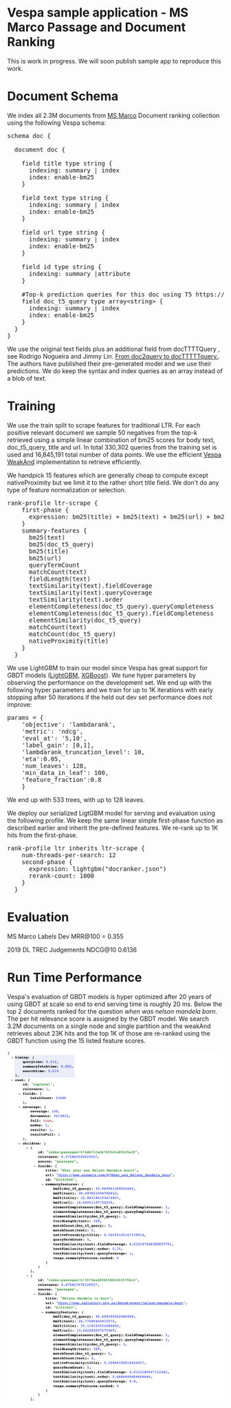 <!-- Copyright Verizon Media. Licensed under the terms of the Apache 2.0 license. See LICENSE in the project root.-->

# Vespa sample application - MS Marco Passage and Document Ranking 

This is work in progress. We will soon publish sample app to reproduce this work. 

# Document Schema 

We index all 2.3M documents from [MS Marco](https://microsoft.github.io/msmarco/) Document ranking collection  using the following Vespa schema: 

<pre>
schema doc {

  document doc {

    field title type string {
      indexing: summary | index
      index: enable-bm25
    }

    field text type string {
      indexing: summary | index
      index: enable-bm25
    }

    field url type string {
      indexing: summary | index
      index: enable-bm25
    }

    field id type string {
      indexing: summary |attribute
    }

    #Top-k prediction queries for this doc using T5 https://github.com/castorini/docTTTTTquery
    field doc_t5_query type array&lt;string&gt; {
      indexing: summary | index
      index: enable-bm25
    }
  }
} 
</pre> 
We use the original text fields plus an additional field from docTTTTQuery , see Rodrigo Nogueira and Jimmy Lin. 
[From doc2query to docTTTTTquery.](https://cs.uwaterloo.ca/~jimmylin/publications/Nogueira_Lin_2019_docTTTTTquery-v2.pdf). The authors have published 
their pre-generated model and we use their predictions. We do keep the syntax and index queries as an array instead of a blob of text. 

# Training 

We use the train split to scrape features for traditional LTR. 
For each positive relevant document we sample 50 negatives from the top-k retrieved using a simple 
linear combination of 
bm25 scores for body text, doc_t5_query, title and url. In total 330,302 queries from the training set is used and 16,845,191 total number of data points. 
We use the efficient
[Vespa WeakAnd](https://docs.vespa.ai/documentation/using-wand-with-vespa.html) implementation to retrieve efficiently. 

We handpick 15 features which are generally cheap to compute except nativeProximity but we limit it to the rather short title field. We don't do any type of feature normalization or selection. 

<pre>
rank-profile ltr-scrape {
    first-phase {
      expression: bm25(title) + bm25(text) + bm25(url) + bm25(doc_t5_query)
    }
    summary-features {
      bm25(text)
      bm25(doc_t5_query)
      bm25(title)
      bm25(url)
      queryTermCount
      matchCount(text)
      fieldLength(text)
      textSimilarity(text).fieldCoverage
      textSimilarity(text).queryCoverage
      textSimilarity(text).order
      elementCompleteness(doc_t5_query).queryCompleteness
      elementCompleteness(doc_t5_query).fieldCompleteness
      elementSimilarity(doc_t5_query)
      matchCount(text)
      matchCount(doc_t5_query)
      nativeProximity(title)
    }
  }
</pre> 

We use LightGBM to train our model since Vespa has great support for GBDT models ([LightGBM](https://docs.vespa.ai/documentation/lightgbm.html), [XGBoost](https://docs.vespa.ai/documentation/xgboost.html)). 
We tune hyper parameters by observing the performance
on the development set. We end up with the following hyper parameters and we train for up to 1K iterations with early stopping after 50 iterations if the held out dev set performance does not improve:
<pre>
params = {
    'objective': 'lambdarank',
    'metric': 'ndcg',
    'eval_at': '5,10',
    'label_gain': [0,1],
    'lambdarank_truncation_level': 10,
    'eta':0.05,
    'num_leaves': 128,
    'min_data_in_leaf': 100,
    'feature_fraction':0.8
    }
</pre>
We end up with 533 trees, with up to 128 leaves. 

We deploy our serialized LigtGBM model for serving and evaluation using the following profile. We keep the same linear simple first-phase function as described earlier 
and inherit the pre-defined features. We re-rank up to 1K hits from the first-phase.

<pre>
rank-profile ltr inherits ltr-scrape {
    num-threads-per-search: 12
    second-phase {
      expression: lightgbm("docranker.json")
      rerank-count: 1000
    }
  }
</pre>




# Evaluation 
  MS Marco Labels 
  Dev MRR@100 = 0.355 
  
  2019 DL TREC Judgements
  NDCG@10 0.6136

# Run Time Performance
Vespa's evaluation of GBDT models is hyper optimized after 20 years of using GBDT at scale so end to end serving time is roughly 20 ms. Below the top 2 documents
ranked for the question *when was nelson mandela born*. The per hit relevance score is assigned by the GBDT model. We search 3.2M documents on a single node and single partition and the 
weakAnd retrieves about 23K hits and the top 1K of those are re-ranked using the GBDT function using the 15 listed feature scores.

![Vespa Response for when was nelson mandela born](img/screen.png)


